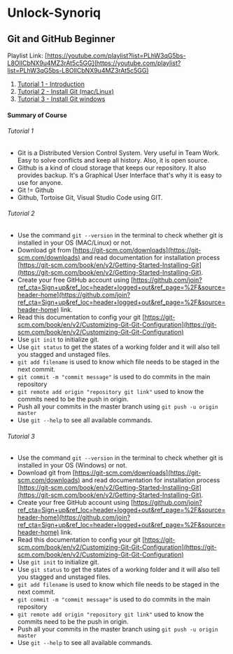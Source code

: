 # Unlock-Synoriq

## Git and GitHub Beginner
Playlist Link: [https://youtube.com/playlist?list=PLhW3qG5bs-L8OlICbNX9u4MZ3rAt5c5GG](https://youtube.com/playlist?list=PLhW3qG5bs-L8OlICbNX9u4MZ3rAt5c5GG)

1. [Tutorial 1 - Introduction](#Tutorial-1)
2. [Tutorial 2 - Install Git (mac/Linux)](#Tutorial-2)
3. [Tutorial 3 - Install Git windows](#Tutorial-3)

#### Summary of Course
###### Tutorial 1
* Git is a Distributed Version Control System. Very useful in Team Work. Easy to solve conflicts and keep all history. Also, it is open source.
* Github is a kind of cloud storage that keeps our repository. It also provides backup. It's a Graphical User Interface that's why it is easy to use for anyone.
* Git != Github
* Github, Tortoise Git, Visual Studio Code using GIT.
###### Tutorial 2
* Use the command `git --version` in the terminal to check whether git is installed in your OS (MAC/Linux) or not.
* Download git from [https://git-scm.com/downloads](https://git-scm.com/downloads) and read documentation for installation process [https://git-scm.com/book/en/v2/Getting-Started-Installing-Git](https://git-scm.com/book/en/v2/Getting-Started-Installing-Git).
* Create your free GitHub account using [https://github.com/join?ref_cta=Sign+up&ref_loc=header+logged+out&ref_page=%2F&source=header-home](https://github.com/join?ref_cta=Sign+up&ref_loc=header+logged+out&ref_page=%2F&source=header-home) link.
* Read this documentation to config your git [https://git-scm.com/book/en/v2/Customizing-Git-Git-Configuration](https://git-scm.com/book/en/v2/Customizing-Git-Git-Configuration)
* Use `git init` to initialize git.
* Use `git status` to get the states of a working folder and it will also tell you stagged and unstaged files.
* `git add filename` is used to know which file needs to be staged in the next commit.
* `git commit -m "commit message"` is used to do commits in the main repository
* `git remote add origin "repository git link"` used to know the commits need to be the push in origin.
* Push all your commits in the master branch using `git push -u origin master`
* Use `git --help` to see all available commands.
###### Tutorial 3
* Use the command `git --version` in the terminal to check whether git is installed in your OS (Windows) or not.
* Download git from [https://git-scm.com/downloads](https://git-scm.com/downloads) and read documentation for installation process [https://git-scm.com/book/en/v2/Getting-Started-Installing-Git](https://git-scm.com/book/en/v2/Getting-Started-Installing-Git).
* Create your free GitHub account using [https://github.com/join?ref_cta=Sign+up&ref_loc=header+logged+out&ref_page=%2F&source=header-home](https://github.com/join?ref_cta=Sign+up&ref_loc=header+logged+out&ref_page=%2F&source=header-home) link.
* Read this documentation to config your git [https://git-scm.com/book/en/v2/Customizing-Git-Git-Configuration](https://git-scm.com/book/en/v2/Customizing-Git-Git-Configuration)
* Use `git init` to initialize git.
* Use `git status` to get the states of a working folder and it will also tell you stagged and unstaged files.
* `git add filename` is used to know which file needs to be staged in the next commit.
* `git commit -m "commit message"` is used to do commits in the main repository
* `git remote add origin "repository git link"` used to know the commits need to be the push in origin.
* Push all your commits in the master branch using `git push -u origin master`
* Use `git --help` to see all available commands.
